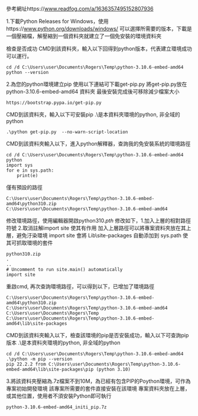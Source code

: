 ﻿參考網址https://www.readfog.com/a/1636357495152807936

1.下載Python Releases for Windows，使用https://www.python.org/downloads/windows/
可以選擇所需要的版本，下載是一個壓縮檔，解壓縮到一個資料夾就建立了一個免安裝的環境資料夾

檢查是否成功
CMD到該資料夾，輸入以下回得到python版本，代表建立環境成功可以運行。

    cd /d C:\Users\user\Documents\Rogers\Temp\python-3.10.6-embed-amd64
    python --version

2.為您的python環境建立pip
    使用以下連結可下載get-pip.py
    將get-pip.py放在 python-3.10.6-embed-amd64 資料夾
    最後安裝完成後可移除減少檔案大小

    https://bootstrap.pypa.io/get-pip.py

CMD到該資料夾，輸入以下可安裝pip
.\是本資料夾環境的python, 非全域的python

    .\python get-pip.py  --no-warn-script-location

CMD到該資料夾輸入以下，進入python解釋器，查詢我的免安裝系統的環境路徑

    cd /d C:\Users\user\Documents\Rogers\Temp\python-3.10.6-embed-amd64
    python
    import sys
    for e in sys.path:
        print(e)

僅有預設的路徑

    C:\Users\user\Documents\Rogers\Temp\python-3.10.6-embed-amd64\python310.zip
    C:\Users\user\Documents\Rogers\Temp\python-3.10.6-embed-amd64

修改環境路徑，使用編輯器開啟python310._pth_
修改如下，1.加入上層的相對路徑符號 2.取消註解import site 使其有作用
加入上層路徑可以將專案資料夾放在其上層，避免汙染環境
import site 會將 Lib\site-packages 自動添加到 sys.path 使其可抓取環境的套件

    python310.zip
    .
    ..
    # Uncomment to run site.main() automatically
    import site

重啟cmd, 再次查詢環境路徑，可以得到以下，已增加了環境路徑

    C:\Users\user\Documents\Rogers\Temp\python-3.10.6-embed-amd64\python310.zip
    C:\Users\user\Documents\Rogers\Temp\python-3.10.6-embed-amd64
    C:\Users\user\Documents\Rogers\Temp
    C:\Users\user\Documents\Rogers\Temp\python-3.10.6-embed-amd64\lib\site-packages

CMD到該資料夾輸入以下，檢查該環境的pip是否安裝成功，輸入以下可查詢pip版本
.\是本資料夾環境的python, 非全域的python
    
    cd /d C:\Users\user\Documents\Rogers\Temp\python-3.10.6-embed-amd64
    .\python -m pip --version
    pip 22.2.2 from C:\Users\user\Documents\Rogers\Temp\python-3.10.6-embed-amd64\lib\site-packages\pip (python 3.10)

3.將該資料夾壓縮為.7z檔案不到10M，為已經有包含PIP的Poython環境，可作為專案初始開發環境
該專案所需要的套件直接安裝在該環境
專案資料夾放在上層，或其他位置，使用者不須安裝Python即可執行

    python-3.10.6-embed-amd64_initi_pip.7z